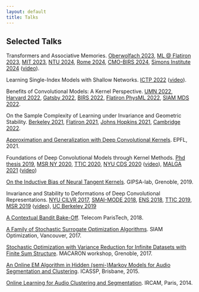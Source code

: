 ```yaml
---
layout: default
title: Talks
---
```

## Selected Talks

Transformers and Associative Memories. [Oberwolfach 2023](files/talk_ow23.pdf), [ML @ Flatiron 2023](files/talk_mlfi23.pdf), [MIT 2023](files/mit_lecture_transformer.pdf), [NTU 2024](files/talk_ntu24.pdf), [Rome 2024](files/talk_rome24.pdf), [CMO-BIRS 2024](files/talk_oaxaca24.pdf), [Simons Institute 2024](files/talk_simons24.pdf) ([video](https://www.youtube.com/watch?v=ncAhx70jTIc)).

Learning Single-Index Models with Shallow Networks. [ICTP 2022](files/talk_ictp22.pdf) ([video](https://www.youtube.com/watch?v=A4F6-32_n40)).

Benefits of Convolutional Models: A Kernel Perspective. [UMN 2022](files/talk_umn22.pdf), [Harvard 2022](files/talk_harvard22.pdf), [Gatsby 2022](files/talk_gatsby22.pdf), [BIRS 2022](files/talk_birs22.pdf), [Flatiron PhysML 2022](files/talk_flatiron_physml22.pdf), [SIAM MDS 2022]().

On the Sample Complexity of Learning under Invariance and Geometric Stability. [Berkeley 2021](files/talk_berkeley21.pdf), [Flatiron 2021](files/talk_flatiron21.pdf), [Johns Hopkins 2021](files/talk_jhu21.pdf), [Cambridge 2022](files/talk_cambridge22.pdf).

[Approximation and Generalization with Deep Convolutional Kernels](files/talk_epfl21.pdf). EPFL, 2021.

Foundations of Deep Convolutional Models through Kernel Methods. [Phd thesis 2019](files/phd_slides.pdf), [MSR NY 2020](files/talk_msr20.pdf), [TTIC 2020](files/talk_ttic20.pdf), [NYU CDS 2020](files/talk_cds.pdf) ([video](https://drive.google.com/file/d/1MNyCgVZvRQjq9MSuRVoxAITtkliOaRx_/view)), [MALGA 2021](files/talk_malga21.pdf) ([video](https://www.youtube.com/watch?v=o5ENlzzOqS4))

[On the Inductive Bias of Neural Tangent Kernels](files/talk_gipsa.pdf). GIPSA-lab, Grenoble, 2019.

Invariance and Stability to Deformations of Deep Convolutional Representations. [NYU CILVR 2017](files/stability_nyu17.pdf), [SMAI-MODE 2018](files/talk_mode18.pdf), [ENS 2018](files/stability_ens.pdf), [TTIC 2019](files/stability_ttic.pdf), [MSR 2019](files/stability_msr.pdf) ([video](https://www.youtube.com/watch?v=tn4C__Kxm18)), [UC Berkeley 2019](files/stability_berkeley.pdf)

[A Contextual Bandit Bake-Off](files/bakeoff_telecom.pdf). Telecom ParisTech, 2018.

[A Family of Stochastic Surrogate Optimization Algorithms](files/talk_opt17.pdf). SIAM Optimization, Vancouver, 2017.

[Stochastic Optimization with Variance Reduction for Infinite Datasets with Finite Sum Structure](files/smiso_macaron17.pdf). MACARON workshop, Grenoble, 2017.

[An Online EM Algorithm in Hidden (semi-)Markov Models for Audio Segmentation and Clustering](files/icassp2015.pdf).
ICASSP, Brisbane, 2015.

[Online Learning for Audio Clustering and Segmentation](files/ircam2014.pdf). IRCAM, Paris, 2014.
